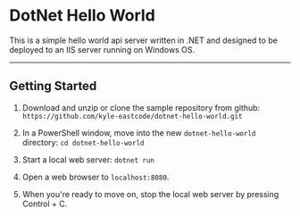 # DotNet Hello World

This is a simple hello world api server written in .NET and designed to be deployed to an IIS server running on Windows OS.

<hr />

## Getting Started

1. Download and unzip or clone the sample repository from github:
   `https://github.com/kyle-eastcode/dotnet-hello-world.git`

2. In a PowerShell window, move into the new `dotnet-hello-world` directory:
   `cd dotnet-hello-world`

3. Start a local web server:
   `dotnet run`

4. Open a web browser to `localhost:8080`.

5. When you're ready to move on, stop the local web server by pressing Control + C.

<br />
